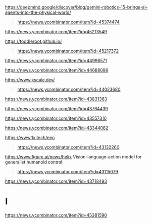 https://deepmind.google/discover/blog/gemini-robotics-15-brings-ai-agents-into-the-physical-world/
> https://news.ycombinator.com/item?id=45374474

https://news.ycombinator.com/item?id=45213549

https://toddlerbot.github.io/
> https://news.ycombinator.com/item?id=45217372

https://news.ycombinator.com/item?id=44996571

https://news.ycombinator.com/item?id=44688096

https://www.kscale.dev/
> https://news.ycombinator.com/item?id=44023680

https://news.ycombinator.com/item?id=43831363

https://news.ycombinator.com/item?id=43764439

https://news.ycombinator.com/item?id=43557310

https://news.ycombinator.com/item?id=43344082

https://www.1x.tech/neo
> https://news.ycombinator.com/item?id=43132260

https://www.figure.ai/news/helix Vision-language-action model for generalist humanoid control
> https://news.ycombinator.com/item?id=43115079

https://news.ycombinator.com/item?id=43718493

# I
https://news.ycombinator.com/item?id=45381590